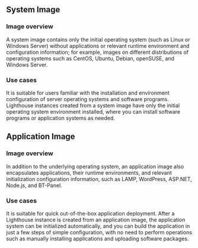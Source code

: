 
## System Image

### Image overview

A system image contains only the initial operating system (such as Linux or Windows Server) without applications or relevant runtime environment and configuration information; for example, images on different distributions of operating systems such as CentOS, Ubuntu, Debian, openSUSE, and Windows Server.

### Use cases

It is suitable for users familiar with the installation and environment configuration of server operating systems and software programs. Lighthouse instances created from a system image have only the initial operating system environment installed, where you can install software programs or application systems as needed.

## Application Image
### Image overview
In addition to the underlying operating system, an application image also encapsulates applications, their runtime environments, and relevant initialization configuration information, such as LAMP, WordPress, ASP.NET, Node.js, and BT-Panel.

### Use cases

It is suitable for quick out-of-the-box application deployment. After a Lighthouse instance is created from an application image, the application system can be initialized automatically, and you can build the application in just a few steps of simple configuration, with no need to perform operations such as manually installing applications and uploading software packages.
